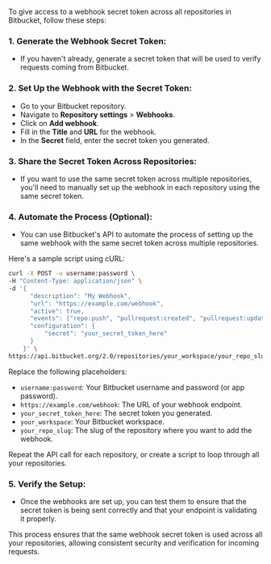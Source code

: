 To give access to a webhook secret token across all repositories in Bitbucket, follow these steps:

### 1. **Generate the Webhook Secret Token:**
   - If you haven't already, generate a secret token that will be used to verify requests coming from Bitbucket.

### 2. **Set Up the Webhook with the Secret Token:**
   - Go to your Bitbucket repository.
   - Navigate to **Repository settings** > **Webhooks**.
   - Click on **Add webhook**.
   - Fill in the **Title** and **URL** for the webhook.
   - In the **Secret** field, enter the secret token you generated.

### 3. **Share the Secret Token Across Repositories:**
   - If you want to use the same secret token across multiple repositories, you'll need to manually set up the webhook in each repository using the same secret token.

### 4. **Automate the Process (Optional):**
   - You can use Bitbucket's API to automate the process of setting up the same webhook with the same secret token across multiple repositories.

   Here's a sample script using cURL:

   ```bash
   curl -X POST -u username:password \
   -H "Content-Type: application/json" \
   -d '{
         "description": "My Webhook",
         "url": "https://example.com/webhook",
         "active": true,
         "events": ["repo:push", "pullrequest:created", "pullrequest:updated"],
         "configuration": {
             "secret": "your_secret_token_here"
         }
       }' \
   https://api.bitbucket.org/2.0/repositories/your_workspace/your_repo_slug/hooks
   ```

   Replace the following placeholders:
   - `username:password`: Your Bitbucket username and password (or app password).
   - `https://example.com/webhook`: The URL of your webhook endpoint.
   - `your_secret_token_here`: The secret token you generated.
   - `your_workspace`: Your Bitbucket workspace.
   - `your_repo_slug`: The slug of the repository where you want to add the webhook.

   Repeat the API call for each repository, or create a script to loop through all your repositories.

### 5. **Verify the Setup:**
   - Once the webhooks are set up, you can test them to ensure that the secret token is being sent correctly and that your endpoint is validating it properly.

This process ensures that the same webhook secret token is used across all your repositories, allowing consistent security and verification for incoming requests.
